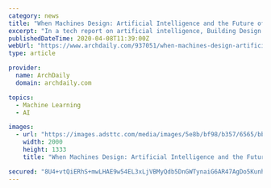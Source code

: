 ```yaml
---
category: news
title: "When Machines Design: Artificial Intelligence and the Future of Aesthetics"
excerpt: "In a tech report on artificial intelligence, Building Design + Construction explored how Arup had applied a neural network to a light rail design and reduced the number of utility clashes by over 90%, saving nearly 800 hours of engineering. In the same vein, the areas of site and social research that utilize artificial intelligence have been ..."
publishedDateTime: 2020-04-08T11:39:00Z
webUrl: "https://www.archdaily.com/937051/when-machines-design-artificial-intelligence-and-the-future-of-aesthetics"
type: article

provider:
  name: ArchDaily
  domain: archdaily.com

topics:
  - Machine Learning
  - AI

images:
  - url: "https://images.adsttc.com/media/images/5e8b/bf98/b357/6565/bb00/027c/large_jpg/Es_Devlin.jpg?1586216846"
    width: 2000
    height: 1333
    title: "When Machines Design: Artificial Intelligence and the Future of Aesthetics"

secured: "8U4+vtQiERhS+mwLHAE9w54EL3xLjVBMyQdb5DnGWTynaiG6AR47AgDo5KunhKg0zm5RYCF/UKVVKG+lCxJbCuXAGR7LwCOShqx01M4F8MS9yIh4S+9UdQDYME5x2STtkcZUz+usNY/pWAQATNeJHL0sTT41Hl+9PBOJHynWCX6NhgHvAdv/tToqNaYs3NSIQHyq83jMw2yzQffHiwjxREmOX9nLSerJ9JGQ+DlY5amcslqNdxZq6qNZY4uu34CFnlwkgvylgHuQqe4lkSvWHwQbnT8m26fwX8TlSPHvLn94ar+9MLDjbT3vPjQKKnTF;4Pw4oiHb/jUMJqkhKm4JTQ=="
---
```


